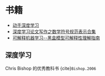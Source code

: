 # 书籍

- [动手深度学习](https://zh.d2l.ai/)
- [深度学习论文写作之数学符号规范表示合集](https://mathvault.ca/wp-content/uploads/Comprehensive-List-of-Mathematical-Symbols.pdf)
- [可解释机器学习--黑盒模型可解释性理解指南](https://github.com/MingchaoZhu/InterpretableMLBook)

## 深度学习

Chris Bishop 的优秀教科书 {cite}`Bishop.2006`
